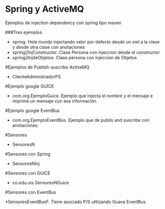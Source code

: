 # Spring y ActiveMQ
Ejemplos de injection dependency con spring tipo maven

###Tres ejemplos.
* spring. Hola mundo injectando valor por defecto desde un xml a la clase  y desde otra clase con anotaciones
* spring2InjConstructor. Clase Persona con injeccion desde el constructor 
* spring2InjdeObjetos. Clase persona con injeccion de Objetos

#Ejemplos de Publish-suscribe ActiveMQ
* ClienteAdministradorPS


#Ejemplo google GUICE

* com.org.EjemploGuice. Ejemplo que injecta el nombre y el mensaje  e imprime un mensaje con esa información.

#Ejemplo google EventBus

* com.org.EjemploEventBus. Ejemplo que de publis and suscribe con anotaciones.

#Sensores 

* SensoresN

#Sensores con Spring

* SensoresNInj

#Sensores con GUICE

* co.edu.uis.SensoresNGuice

#Sensores con EventBus

*SensoresEventBusF. Tiene asociado P/S utilizando Guava EventBus.
